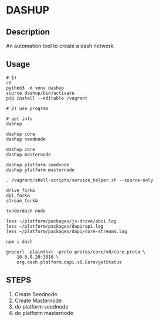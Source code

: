 # DASHUP

## Description

An automation tool to create a dash network.

## Usage

```
# 1)
cd
python3 -m venv dashup
source dashup/bin/activate
pip install --editable /vagrant

# 2) use program

# get info
dashup

dashup core
dashup seednode

dashup core
dashup masternode

dashup platform seednode
dashup platform masternode

. /vagrant/shell-scripts/service_helper.sh --source-only

drive_fork&
dpi_fork&
stream_fork&

tenderdash node

less ~/platform/packages/js-drive/abci.log
less ~/platform/packages/dapi/api.log
less ~/platform/packages/dapi/core-streams.log

npm i dash

grpcurl -plaintext -proto protos/core/v0/core.proto \
    10.0.0.20:3010 \
    org.dash.platform.dapi.v0.Core/getStatus

```

## STEPS

1) Create Seednode
2) Create Masternode
3) do platform seednode
4) do platform masternode